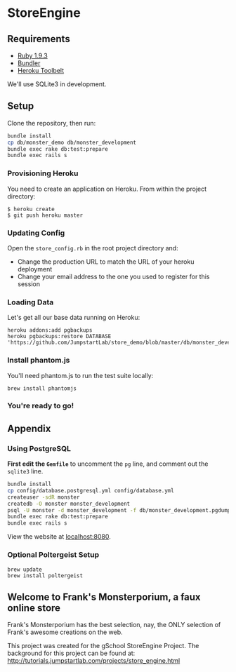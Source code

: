 # StoreEngine

## Requirements

* [Ruby 1.9.3](https://rvm.io/)
* [Bundler](http://gembundler.com/)
* [Heroku Toolbelt](https://toolbelt.heroku.com)

We'll use SQLite3 in development.

## Setup

Clone the repository, then run:

```bash
bundle install
cp db/monster_demo db/monster_development
bundle exec rake db:test:prepare
bundle exec rails s
```

### Provisioning Heroku

You need to create an application on Heroku. From within the project directory:

```
$ heroku create
$ git push heroku master
```

### Updating Config

Open the `store_config.rb` in the root project directory and:

* Change the production URL to match the URL of your heroku deployment
* Change your email address to the one you used to register for this session

### Loading Data

Let's get all our base data running on Heroku:

```
heroku addons:add pgbackups
heroku pgbackups:restore DATABASE
'https://github.com/JumpstartLab/store_demo/blob/master/db/monster_development.pgdump'
```

### Install phantom.js
You'll need phantom.js to run the test suite locally:

```
brew install phantomjs
``` 

### You're ready to go!

## Appendix

### Using PostgreSQL

**First edit the `Gemfile`** to uncomment the `pg` line, and comment out the
`sqlite3` line.

```bash
bundle install
cp config/database.postgresql.yml config/database.yml
createuser -sdR monster
createdb -O monster monster_development
psql -U monster -d monster_development -f db/monster_development.pgdump
bundle exec rake db:test:prepare
bundle exec rails s
```

View the website at [localhost:8080](http://localhost:8080).

### Optional Poltergeist Setup

```
brew update
brew install poltergeist
```

## Welcome to Frank's Monsterporium, a faux online store

Frank's Monsterporium has the best selection, nay, the ONLY selection of Frank's awesome creations on the web.

This project was created for the gSchool StoreEngine Project. The background for this project can be found at: http://tutorials.jumpstartlab.com/projects/store_engine.html

